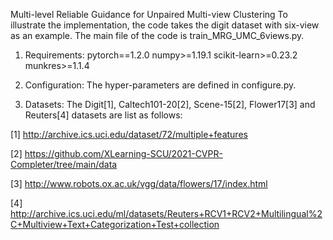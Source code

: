 Multi-level Reliable Guidance for Unpaired Multi-view Clustering
To illustrate the implementation, the code takes the digit dataset with six-view as an example. The main file of the code is train_MRG_UMC_6views.py.

1. Requirements:
pytorch==1.2.0
numpy>=1.19.1
scikit-learn>=0.23.2
munkres>=1.1.4

2. Configuration: The hyper-parameters are defined in configure.py.

3. Datasets: The Digit[1], Caltech101-20[2], Scene-15[2], Flower17[3] and Reuters[4] datasets are list as follows:

[1] http://archive.ics.uci.edu/dataset/72/multiple+features

[2] https://github.com/XLearning-SCU/2021-CVPR-Completer/tree/main/data

[3] http://www.robots.ox.ac.uk/vgg/data/flowers/17/index.html

[4] http://archive.ics.uci.edu/ml/datasets/Reuters+RCV1+RCV2+Multilingual%2C+Multiview+Text+Categorization+Test+collection
